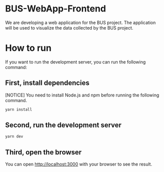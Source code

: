 # BUS-WebApp-Frontend
We are developing a web application for the BUS project. The application will be used to visualize the data collected by the BUS project.

# How to run
If you want to run the development server, you can run the following command:

## First, install dependencies
[NOTICE] You need to install Node.js and npm before running the following command.
```bash
yarn install
```

## Second, run the development server
```bash
yarn dev
```

## Third, open the browser
You can open [http://localhost:3000](http://localhost:3000) with your browser to see the result.
